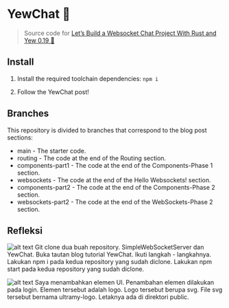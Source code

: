 # YewChat 💬

> Source code for [Let’s Build a Websocket Chat Project With Rust and Yew 0.19 🦀](https://fsjohnny.medium.com/lets-build-a-websockets-project-with-rust-and-yew-0-19-60720367399f)

## Install

1. Install the required toolchain dependencies:
   ```npm i```

2. Follow the YewChat post!

## Branches

This repository is divided to branches that correspond to the blog post sections:

* main - The starter code.
* routing - The code at the end of the Routing section.
* components-part1 - The code at the end of the Components-Phase 1 section.
* websockets - The code at the end of the Hello Websockets! section.
* components-part2 - The code at the end of the Components-Phase 2 section.
* websockets-part2 - The code at the end of the WebSockets-Phase 2 section.

## Refleksi

![alt text](image.png)
Git clone dua buah repository. SimpleWebSocketServer dan YewChat. Buka tautan blog tutorial YewChat. Ikuti langkah - langkahnya. Lakukan npm i pada kedua repository yang sudah diclone. Lakukan npm start pada kedua repository yang sudah diclone.

![alt text](image-1.png)
Saya menambahkan elemen UI. Penambahan elemen dilakukan pada login. Elemen tersebut adalah logo. Logo tersebut berupa svg. File svg tersebut bernama ultramy-logo. Letaknya ada di direktori public.